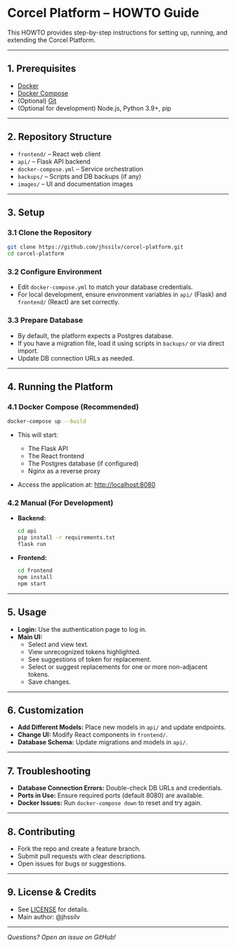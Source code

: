 # Corcel Platform – HOWTO Guide

This HOWTO provides step-by-step instructions for setting up, running, and extending the Corcel Platform.

---

## 1. Prerequisites

- [Docker](https://docs.docker.com/get-docker/)
- [Docker Compose](https://docs.docker.com/compose/)
- (Optional) [Git](https://git-scm.com/)
- (Optional for development) Node.js, Python 3.9+, pip

---

## 2. Repository Structure

- `frontend/` – React web client
- `api/` – Flask API backend
- `docker-compose.yml` – Service orchestration
- `backups/` – Scripts and DB backups (if any)
- `images/` – UI and documentation images

---

## 3. Setup

### 3.1 Clone the Repository

```bash
git clone https://github.com/jhssilv/corcel-platform.git
cd corcel-platform
```

### 3.2 Configure Environment

- Edit `docker-compose.yml` to match your database credentials.
- For local development, ensure environment variables in `api/` (Flask) and `frontend/` (React) are set correctly.

### 3.3 Prepare Database

- By default, the platform expects a Postgres database.
- If you have a migration file, load it using scripts in `backups/` or via direct import.
- Update DB connection URLs as needed.

---

## 4. Running the Platform

### 4.1 Docker Compose (Recommended)

```bash
docker-compose up --build
```

- This will start:
  - The Flask API
  - The React frontend
  - The Postgres database (if configured)
  - Nginx as a reverse proxy

- Access the application at: [http://localhost:8080](http://localhost:8080)

### 4.2 Manual (For Development)

- **Backend:**  
  ```bash
  cd api
  pip install -r requirements.txt
  flask run
  ```
- **Frontend:**  
  ```bash
  cd frontend
  npm install
  npm start
  ```

---

## 5. Usage

- **Login:** Use the authentication page to log in.
- **Main UI:**
  - Select and view text.
  - View unrecognized tokens highlighted.
  - See suggestions of token for replacement.
  - Select or suggest replacements for one or more non-adjacent tokens.
  - Save changes.

---

## 6. Customization

- **Add Different Models:** Place new models in `api/` and update endpoints.
- **Change UI:** Modify React components in `frontend/`.
- **Database Schema:** Update migrations and models in `api/`.

---

## 7. Troubleshooting

- **Database Connection Errors:** Double-check DB URLs and credentials.
- **Ports in Use:** Ensure required ports (default 8080) are available.
- **Docker Issues:** Run `docker-compose down` to reset and try again.

---

## 8. Contributing

- Fork the repo and create a feature branch.
- Submit pull requests with clear descriptions.
- Open issues for bugs or suggestions.

---

## 9. License & Credits

- See [LICENSE](LICENSE) for details.
- Main author: @jhssilv

---

*Questions? Open an issue on GitHub!*
